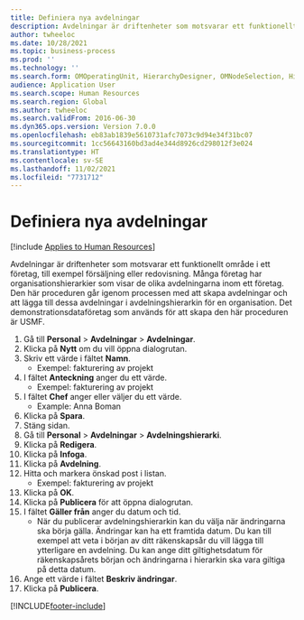 ```yaml
---
title: Definiera nya avdelningar
description: Avdelningar är driftenheter som motsvarar ett funktionellt område i ett företag, till exempel försäljning eller redovisning.
author: twheeloc
ms.date: 10/28/2021
ms.topic: business-process
ms.prod: ''
ms.technology: ''
ms.search.form: OMOperatingUnit, HierarchyDesigner, OMNodeSelection, HierarchyPublishAndCloseForm, HcmPersonnelManagementWorkspace
audience: Application User
ms.search.scope: Human Resources
ms.search.region: Global
ms.author: twheeloc
ms.search.validFrom: 2016-06-30
ms.dyn365.ops.version: Version 7.0.0
ms.openlocfilehash: eb83ab1839e5610731afc7073c9d94e34f31bc07
ms.sourcegitcommit: 1cc56643160bd3ad4e344d8926cd298012f3e024
ms.translationtype: HT
ms.contentlocale: sv-SE
ms.lasthandoff: 11/02/2021
ms.locfileid: "7731712"
---
```

# <a name="define-new-departments"></a>Definiera nya avdelningar

[!include [Applies to Human Resources](../includes/applies-to-hr.md)]



Avdelningar är driftenheter som motsvarar ett funktionellt område i ett företag, till exempel försäljning eller redovisning. Många företag har organisationshierarkier som visar de olika avdelningarna inom ett företag. Den här proceduren går igenom processen med att skapa avdelningar och att lägga till dessa avdelningar i avdelningshierarkin för en organisation. Det demonstrationsdataföretag som används för att skapa den här proceduren är USMF.

1. Gå till **Personal** > **Avdelningar** > **Avdelningar**.
2. Klicka på **Nytt** om du vill öppna dialogrutan.
3. Skriv ett värde i fältet **Namn**.
    * Exempel: fakturering av projekt  
4. I fältet **Anteckning** anger du ett värde.
    * Exempel: fakturering av projekt  
5. I fältet **Chef** anger eller väljer du ett värde.
    * Example: Anna Boman  
6. Klicka på **Spara**.
7. Stäng sidan.
8. Gå till **Personal** > **Avdelningar** > **Avdelningshierarki**.
9. Klicka på **Redigera**.
10. Klicka på **Infoga**.
11. Klicka på **Avdelning**.
12. Hitta och markera önskad post i listan.
    * Exempel: fakturering av projekt  
13. Klicka på **OK**.
14. Klicka på **Publicera** för att öppna dialogrutan.
15. I fältet **Gäller från** anger du datum och tid.
    * När du publicerar avdelningshierarkin kan du välja när ändringarna ska börja gälla. Ändringar kan ha ett framtida datum. Du kan till exempel att veta i början av ditt räkenskapsår du vill lägga till ytterligare en avdelning. Du kan ange ditt giltighetsdatum för räkenskapsårets början och ändringarna i hierarkin ska vara giltiga på detta datum.  
16. Ange ett värde i fältet **Beskriv ändringar**.
17. Klicka på **Publicera**.



[!INCLUDE[footer-include](../includes/footer-banner.md)]
